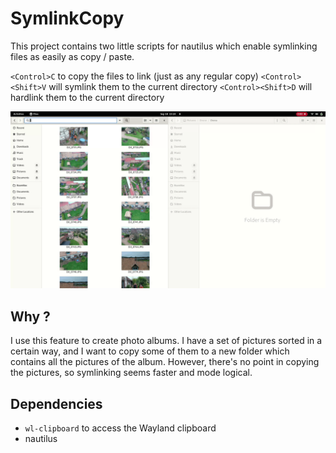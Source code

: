 # SymlinkCopy

This project contains two little scripts for nautilus which enable symlinking files as easily as copy / paste.

`<Control>C` to copy the files to link (just as any regular copy)
`<Control><Shift>V` will symlink them to the current directory
`<Control><Shift>D` will hardlink them to the current directory

![demo](demo.gif)

## Why ?

I use this feature to create photo albums. I have a set of pictures sorted in a certain way, and I want to copy some of them to a new folder which contains all the pictures of the album. However, there's no point in copying the pictures, so symlinking seems faster and mode logical.

## Dependencies

 - `wl-clipboard` to access the Wayland clipboard
 - nautilus
